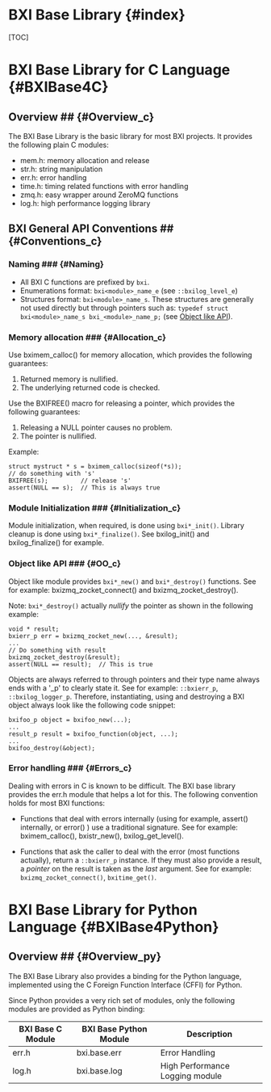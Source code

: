 BXI Base Library                                   {#index}
=====================

[TOC]

BXI Base Library for C Language                    {#BXIBase4C}
================================

## Overview ##                                           {#Overview_c}


The BXI Base Library is the basic library for most BXI projects. 
It provides the following plain C modules:

- mem.h: memory allocation and release
- str.h: string manipulation
- err.h: error handling
- time.h: timing related functions with error handling
- zmq.h: easy wrapper around ZeroMQ functions
- log.h: high performance logging library

## BXI General API Conventions ##                        {#Conventions_c}

### Naming ### {#Naming}

- All BXI C functions are prefixed by `bxi`.
- Enumerations format: `bxi<module>_name_e` 
    (see `::bxilog_level_e`)
- Structures format: `bxi<module>_name_s`. These structures are generally not used directly but through pointers
     such as: 
    `typedef struct bxi<module>_name_s bxi_<module>_name_p;` 
    (see [Object like API](#OO_c)).

### Memory allocation ###                                       {#Allocation_c}
Use bximem_calloc() for memory allocation, which provides the following guarantees:

1. Returned memory is nullified.
2. The underlying returned code is checked.

Use the BXIFREE() macro for releasing a pointer, which provides the following guarantees:

1. Releasing a NULL pointer causes no problem.
2. The pointer is nullified.

Example:

    struct mystruct * s = bximem_calloc(sizeof(*s));
    // do something with 's'
    BXIFREE(s);         // release 's'
    assert(NULL == s);  // This is always true


### Module Initialization ###                                   {#Initialization_c}
Module initialization, when required, is done using `bxi*_init()`.
Library cleanup is done using `bxi*_finalize()`. See bxilog_init() and bxilog_finalize() for example.

### Object like API ###                                         {#OO_c}
Object like module provides `bxi*_new()` and `bxi*_destroy()` functions. 
See for example: bxizmq_zocket_connect() and bxizmq_zocket_destroy().

Note: `bxi*_destroy()` 
actually *nullify* the pointer as shown in the following example:

    void * result;
    bxierr_p err = bxizmq_zocket_new(..., &result);
    ...
    // Do something with result
    bxizmq_zocket_destroy(&result);
    assert(NULL == result);  // This is true

Objects are always referred to through pointers and 
their type name always ends with a '_p' to clearly state it. See for example:
`::bxierr_p`, `::bxilog_logger_p`. Therefore, instantiating, using and destroying a BXI object always look like the following code snippet: 

    bxifoo_p object = bxifoo_new(...);
    ...
    result_p result = bxifoo_function(object, ...);
    ...
    bxifoo_destroy(&object);

### Error handling ###                                          {#Errors_c}
Dealing with errors in C is known to be difficult. The BXI base library provides 
the err.h module that helps a lot for this. The following convention holds 
for most BXI functions:

- Functions that deal with errors internally (using for example, assert() internally, 
  or error() ) use a traditional signature. See for example:
  bximem_calloc(), bxistr_new(), bxilog_get_level().
  
- Functions that ask the caller to deal with the error (most functions actually),
  return a `::bxierr_p` instance. If they must also provide a result, 
  a *pointer* on the result is taken as the *last* argument. See for example: 
  `bxizmq_zocket_connect()`, `bxitime_get()`.

BXI Base Library for Python Language               {#BXIBase4Python}
=====================================

## Overview ##                                           {#Overview_py}

The BXI Base Library also provides a binding for the Python language, 
implemented using the C Foreign Function Interface (CFFI) for Python.

Since Python provides a very rich set of modules, only the following modules are provided 
as Python binding:


| BXI Base C Module | BXI Base Python Module | Description                      |
| ----------------- | -----------------------| -------------------------------- |
| err.h             | bxi.base.err           | Error Handling                   |
| log.h             | bxi.base.log           | High Performance Logging module  |





